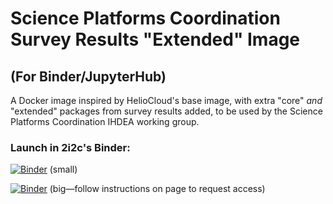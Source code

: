 # Science Platforms Coordination Survey Results "Extended" Image
## (For Binder/JupyterHub)

A Docker image inspired by HelioCloud's base image, with extra "core" _and_ "extended" packages from survey results added, to be used by the Science Platforms Coordination IHDEA working group. 

### Launch in 2i2c's Binder:
[![Binder](https://binder.opensci.2i2c.cloud/badge_logo.svg)](https://binder.opensci.2i2c.cloud/v2/gh/heliophysicsPy/science-platforms-coordination/heliocloud-base-w-survey-extended?urlpath=lab/tree/Welcome.ipynb) (small)

[![Binder](https://big.binder.opensci.2i2c.cloud/badge_logo.svg)](https://big.binder.opensci.2i2c.cloud/v2/gh/heliophysicsPy/science-platforms-coordination/heliocloud-base-w-survey-extended?urlpath=lab/tree/Welcome.ipynb) (big—follow instructions on page to request access)


